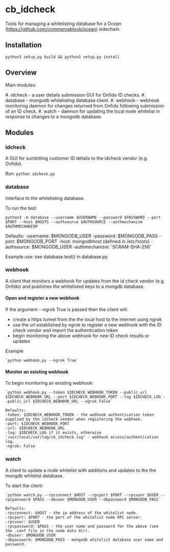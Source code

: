 # cb_idcheck

Tools for managing a whitelisting database for a Ocean (https://github.com/commerceblock/ocean) sidechain.

## Installation
   `python3 setup.py build && python3 setup.py install`


## Overview

Main modules:

#. idcheck - a user details submission GUI for Onfido ID checks.
#. database - mongodb whitelisting database client.
#. webhook - webhook monitoring daemon for changes returned from Onfido following submission of an ID check.
#. watch - daemon for updating the local node whitelist in response to changes to a mongodb database.

## Modules

### idcheck

A GUI for sumbitting customer ID details to the idcheck vendor (e.g. Onfido).

Run:
	`python idcheck.py`


### database

Interface to the whitelisting database.

To run the test:

`python3 -m database --username $USERNAME --password $PASSWORD --port $PORT --host $HOSTS --authsource $AUTHSOURCE --authmechanism $AUTHMECHANISM`	
	
Defaults:
-username: $MONGODB_USER
-password: $MONGODB_PASS
-port: $MONGODB_PORT
-host: mongodbhost (defined in /etc/hosts)
-authsource: $MONGODB_USER
-authmechanism: 'SCRAM-SHA-256'

Example use: see database.test() in database.py 

### webhook

A client that monitors a webhook for updates from the id check vendor (e.g. Onfido) and publishes the whitelisted keys to a mongdb database.

#### Open and register a new webhook

If the argument --ngrok True is passed then the client will:
   - create a https tunnel from the the local host to the internet using ngrok 
   - use the url established by ngrok to register a new webhook with the ID check vendor and import the authentication token
   - begin monitoring the above webhook for new ID check results or updates

Example 

	`python webhook.py --ngrok True`

#### Monitor an existing webhook

To begin monitoring an existing webhook:
	      
	`python webhook.py --token $IDCHECK_WEBHOOK_TOKEN --public_url $IDCHECK_WEBHOOK_URL --port $IDCHECK_WEBHOOK_PORT --log $IDCHECK_LOG --public_url $IDCHECK_WEBHOOK_URL --ngrok False`

	Defaults:
	-token: $IDCHECK_WEBHOOK_TOKEN - the webhook authentication token supplied by the idcheck vendor when registering the webhook.
	-port: $IDCHECK_WEBHOOK_PORT 
	-url: $IDCHECK_WEBHOOK_URL 
	-log: $IDCHECK_LOG if it exists, otherwise '/usr/local/var/log/cb_idcheck.log' - webhook access/authentication log.
	-ngrok: False

### watch
A client to update a node whitelist with additions and updates to the the mongdb whitelist database.

To start the client:
   
	`python watch.py --rpcconnect $HOST --rpcport $PORT --rpcuser $USER --rpcpassword $PASS --dbuser $MONGODB_USER --dbpassword $MONGODB_PASS`

	Defaults:
	-rpcconnect: $HOST - the ip address of the whitelist node. 
	-rpcport: $PORT - the port of the whitelist node RPC server.
	-rpcuser: $USER  
	-rpcpassword: $PASS - the user name and password for the above (see the .conf file in the node data dir). 
	-dbuser: $MONGODB_USER 
	-dbpassword: $MONGODB_PASS - mongodb whitelist database user name and password.
